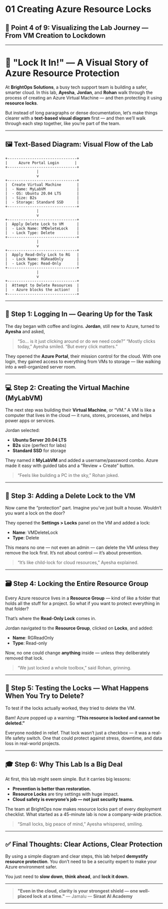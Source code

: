 # 01 Creating Azure Resource Locks

 ## 🔹 Point 4 of 9: Visualizing the Lab Journey — From VM Creation to Lockdown

---

# 🧭 **"Lock It In!" — A Visual Story of Azure Resource Protection**

At **BrightOps Solutions**, a busy tech support team is building a safer, smarter cloud. In this lab, **Ayesha**, **Jordan**, and **Rohan** walk through the process of creating an Azure Virtual Machine — and then protecting it using **resource locks**.

But instead of long paragraphs or dense documentation, let’s make things clearer with a **text-based visual diagram** first — and then we’ll walk through each step together, like you’re part of the team.

---

## 🖼️ **Text-Based Diagram: Visual Flow of the Lab**

```
+-------------------------------+
|     Azure Portal Login       |
+-------------------------------+
              |
              v
+-------------------------------+
|  Create Virtual Machine       |
|  - Name: MyLabVM              |
|  - OS: Ubuntu 20.04 LTS       |
|  - Size: B2s                  |
|  - Storage: Standard SSD      |
+-------------------------------+
              |
              v
+-------------------------------+
|  Apply Delete Lock to VM      |
|  - Lock Name: VMDeleteLock    |
|  - Lock Type: Delete          |
+-------------------------------+
              |
              v
+-------------------------------+
|  Apply Read-Only Lock to RG   |
|  - Lock Name: RGReadOnly      |
|  - Lock Type: Read-Only       |
+-------------------------------+
              |
              v
+-------------------------------+
|  Attempt to Delete Resources  |
|  - Azure blocks the action!   |
+-------------------------------+
```

---

## 🔧 **Step 1: Logging In — Gearing Up for the Task**

The day began with coffee and logins. **Jordan**, still new to Azure, turned to **Ayesha** and asked,

> “So… is it just clicking around or do we need code?”
> “Mostly clicks today,” Ayesha smiled. “But every click matters.”

They opened the **Azure Portal**, their mission control for the cloud. With one login, they gained access to everything from VMs to storage — like walking into a well-organized server room.

---

## 💻 **Step 2: Creating the Virtual Machine (MyLabVM)**

The next step was building their **Virtual Machine**, or “VM.” A VM is like a computer that lives in the cloud — it runs, stores, processes, and helps power apps or services.

Jordan selected:

* **Ubuntu Server 20.04 LTS**
* **B2s** size (perfect for labs)
* **Standard SSD** for storage

They named it **MyLabVM** and added a username/password combo. Azure made it easy with guided tabs and a “Review + Create” button.

> “Feels like building a PC in the sky,” Rohan joked.

---

## 🔐 **Step 3: Adding a Delete Lock to the VM**

Now came the “protection” part. Imagine you’ve just built a house. Wouldn’t you want a lock on the door?

They opened the **Settings > Locks** panel on the VM and added a lock:

* **Name**: VMDeleteLock
* **Type**: Delete

This means no one — not even an admin — can delete the VM unless they remove the lock first. It’s not about control — it’s about prevention.

> “It’s like child-lock for cloud resources,” Ayesha explained.

---

## 🗃️ **Step 4: Locking the Entire Resource Group**

Every Azure resource lives in a **Resource Group** — kind of like a folder that holds all the stuff for a project. So what if you want to protect everything in that folder?

That’s where the **Read-Only Lock** comes in.

Jordan navigated to the **Resource Group**, clicked on **Locks**, and added:

* **Name**: RGReadOnly
* **Type**: Read-only

Now, no one could change **anything** inside — unless they deliberately removed that lock.

> “We just locked a whole toolbox,” said Rohan, grinning.

---

## 🔄 **Step 5: Testing the Locks — What Happens When You Try to Delete?**

To test if the locks actually worked, they tried to delete the VM.

Bam! Azure popped up a warning:
**“This resource is locked and cannot be deleted.”**

Everyone nodded in relief. That lock wasn’t just a checkbox — it was a real-life safety switch. One that could protect against stress, downtime, and data loss in real-world projects.

---

## 🎓 **Step 6: Why This Lab Is a Big Deal**

At first, this lab might seem simple. But it carries big lessons:

* **Prevention is better than restoration.**
* **Resource Locks** are tiny settings with huge impact.
* **Cloud safety is everyone’s job — not just security teams.**

The team at BrightOps now makes resource locks part of every deployment checklist. What started as a 45-minute lab is now a company-wide practice.

> “Small locks, big peace of mind,” Ayesha whispered, smiling.

---

## ✅ **Final Thoughts: Clear Actions, Clear Protection**

By using a simple diagram and clear steps, this lab helped **demystify resource protection**. You don’t need to be a security expert to make your Azure environment safer.

You just need to **slow down**, **think ahead**, and **lock it down.**

---

> **"Even in the cloud, clarity is your strongest shield — one well-placed lock at a time."**
> — Jamalu
> — **Siraat AI Academy**

---


